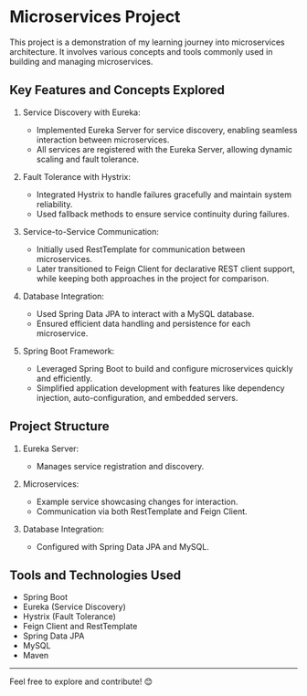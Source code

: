 # Microservices Project

This project is a demonstration of my learning journey into microservices architecture. It involves various concepts and tools commonly used in building and managing microservices.

## Key Features and Concepts Explored

1. Service Discovery with Eureka:
   - Implemented Eureka Server for service discovery, enabling seamless interaction between microservices.
   - All services are registered with the Eureka Server, allowing dynamic scaling and fault tolerance.

2. Fault Tolerance with Hystrix:
   - Integrated Hystrix to handle failures gracefully and maintain system reliability.
   - Used fallback methods to ensure service continuity during failures.

3. Service-to-Service Communication:
   - Initially used RestTemplate for communication between microservices.
   - Later transitioned to Feign Client for declarative REST client support, while keeping both approaches in the project for comparison.

4. Database Integration:
   - Used Spring Data JPA to interact with a MySQL database.
   - Ensured efficient data handling and persistence for each microservice.

5. Spring Boot Framework:
   - Leveraged Spring Boot to build and configure microservices quickly and efficiently.
   - Simplified application development with features like dependency injection, auto-configuration, and embedded servers.

## Project Structure

1. Eureka Server:
   - Manages service registration and discovery.

2. Microservices:
   - Example service showcasing changes for interaction.
   - Communication via both RestTemplate and Feign Client.

3. Database Integration:
   - Configured with Spring Data JPA and MySQL.

## Tools and Technologies Used

- Spring Boot
- Eureka (Service Discovery)
- Hystrix (Fault Tolerance)
- Feign Client and RestTemplate
- Spring Data JPA
- MySQL
- Maven

---

Feel free to explore and contribute! 😊
